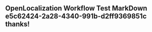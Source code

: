 <properties
ms.topic="hero-topic"
ms.test1="hero-topic"
ms.test2="test"/>

## OpenLocalization Workflow Test MarkDown e5c62424-2a28-4340-991b-d2ff9369851c thanks!
